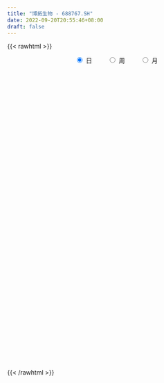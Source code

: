 ```yaml
---
title: "博拓生物 - 688767.SH"
date: 2022-09-20T20:55:46+08:00
draft: false
---
```

{{< rawhtml >}}
    <div style="text-align: center">
        <label style="padding: 1rem;"><input style="margin-right: .5rem" type="radio" name="period" value="D" checked onclick="period_change(this)">日</label>
        <label style="padding: 1rem;"><input style="margin-right: .5rem" type="radio" name="period" value="W" onclick="period_change(this)">周</label>
        <label style="padding: 1rem;"><input style="margin-right: .5rem" type="radio" name="period" value="M" onclick="period_change(this)">月</label>
    </div>
    <div id="chart" style="height: 700px;"></div> 
    <script type="text/javascript">
        const D_v = [159966.14,88367.66,53891.84,31509.15,31495.87,23190.64,24132.35,25284.31,14336.49,10453.51,8725.99,15540.23,12547.66,20840.0,7385.57,8608.29,6611.68,8788.46,7566.94,8846.79,10954.9,6541.15,10963.04,7033.28,7173.42,5165.24,8397.49,7193.24,9876.12,5672.44,13874.54,9304.9,8557.56,12659.18,5562.03,7959.31,8460.99,5019.51,6130.98,17616.98,11931.71,31766.75,12870.8,10459.46,12473.53,12521.63,20845.73,25490.25,18531.62,56494.79,38184.82,35658.66,25772.25,26068.75,18586.9,7151.17,14624.87,7849.17,7464.67,8669.71,8770.18,9411.6,11108.31,7226.32,12660.41,10301.36,26784.26,17548.53,13046.14,11526.15,7503.85,11126.81,6868.64,10039.59,20594.95,19181.2,16877.81,12790.83,16594.41,38293.58,46068.57,51927.81,43195.7,130742.61,101369.12,86036.94,80106.88,52580.34,59343.08,70636.69,30461.95,28869.99,17901.88,24319.32,27932.69,19696.89,20657.33,34204.73,23867.32,27370.03,15976.38,12343.15,23734.7,21753.03,34713.11,23614.44,20609.03,14761.29,23677.22,43809.79,67926.25,47184.16,42408.01,31910.28,41847.9,23187.2,36704.86,28510.22,40660.71,72312.72,77234.3,41732.68,49490.87,37255.48,27398.55,28327.0,28998.63,20258.48,20899.15,24665.52,20222.91,55881.35,35277.05,24742.03,15648.06,14538.59,16861.86,23458.25,20467.23,16509.47,18249.42,41560.55,26257.49,12193.74,11623.32,9009.85,14861.65,13575.7,13452.65,13596.43,15782.5,33324.09,24885.72,17614.16,15985.88,8496.17,9559.56,13887.89,10755.12,8557.47,8685.27,9261.58,7864.66,9652.44,14087.83,14895.51,13535.52,8377.84,8305.76,8964.88,6836.45,7921.82,8932.97,15028.63,16732.07,15797.46,16160.08,8693.42,9139.17,7197.9,11956.73,9372.95,7881.6,9120.72,10352.29,9456.01,8754.53,7965.74,8838.8,10163.91,12026.23,8869.11,10913.99,5929.22,14647.68,15268.47,12135.61,8251.13,5070.39,9201.42,6406.0,5866.63,7170.81,8491.45,6087.3,5078.66,5457.73,5054.9,10446.4,11755.53,7400.23,11354.66,5875.91,6463.82,4155.75,13502.99,6510.2,4048.72,13349.64,10149.19,4606.82,4867.4,7508.58,4423.28,5121.4,3614.64,3065.13,3917.56,5745.51,4295.25,3621.67,5877.13,4091.72,5340.47,3529.72,7114.49,7788.75,3861.55,3185.59,4198.94,4299.16,3870.21,5864.08,3146.97,8174.19,4330.88,5187.58,4757.2,3635.55,2411.03]
const D_histogram = [0.0,-0.5252193732,-1.0069289178,-1.2525781744,-1.3102864846,-1.4133022868,-1.421222692,-1.3435485075,-1.2725853102,-1.1179414056,-0.9234266723,-0.6647887123,-0.5452048765,-0.7430799754,-0.7972901163,-0.7676438772,-0.6788608064,-0.5210190943,-0.3735664736,-0.2765180558,-0.2506189288,-0.1341696386,0.0657830835,0.1772543199,0.3304041858,0.4434600846,0.5984770395,0.6024636203,0.445111152,0.3821307795,0.5721845819,0.6983317768,0.6709199193,0.7501082062,0.7792078342,0.7314917802,0.5681783812,0.4864575976,0.4590526877,0.6383899442,0.7788233807,1.1327101665,1.2795258751,1.2808354106,1.0609594138,0.9980980429,1.0436053002,1.1286592254,1.070648613,1.4462353742,1.41328549,1.3991093594,1.2908699214,0.8909181817,0.4815011174,0.1611829183,-0.2566205831,-0.5771075194,-0.692123544,-0.7447760523,-0.7934496415,-0.6993377151,-0.5509789964,-0.5066052431,-0.5655929863,-0.5324601608,-0.2136440041,-0.0376796115,0.0747093132,0.0256785039,-0.0677703035,-0.2242113768,-0.2684712924,-0.2433152132,-0.0228904753,0.237584411,0.3315528221,0.310371132,0.4560966324,0.8311365357,1.5153374795,2.1389283422,3.527443899,5.5404859268,7.6066432298,7.0111445543,4.6400787698,2.6795736218,0.9377721088,-1.2012780371,-2.5739781948,-3.524450823,-4.0113840964,-4.1839602827,-4.3993822548,-4.3280543773,-3.8602735725,-3.1641944883,-2.5061862819,-2.4585883179,-2.2358997135,-2.0051336437,-1.5024158542,-1.1629650058,-0.6384949284,-0.2468203585,-0.2659502542,-0.2442033185,-0.427162588,-0.0162961723,1.1581678091,1.9563320555,2.2738660185,2.3602194113,2.6714821962,2.5173764492,1.789300809,0.9889168346,0.7770573563,1.7455966177,2.2683869418,2.0165367597,1.111626471,0.3317755118,-0.0219646505,-0.2853151659,-0.9683134764,-1.3000545083,-1.422551438,-1.7788441309,-2.0349436814,-1.4462834655,-1.1910795818,-1.1893665269,-1.2379782848,-1.2693667374,-1.4098658222,-1.6630579649,-1.7362480873,-1.5509762692,-1.4243101304,-0.7940441579,-0.7830194821,-0.7032584066,-0.7387081263,-0.7343377139,-0.917353388,-1.244424811,-1.5128939855,-1.4648200185,-1.1332851222,-1.4902066634,-1.3777632318,-0.9802669642,-0.6045886277,-0.2806845229,-0.0310984207,0.1939934761,0.4297816383,0.5434240764,0.6256425276,0.5650045383,0.4939372567,0.3883002997,0.5024119215,0.7318144377,0.5724236175,0.445067892,0.2528318582,0.1653628039,0.0941612019,0.0921949847,0.1596823489,0.4084753385,0.6994981467,0.9350455756,0.6675995783,0.4062629057,0.3006516914,0.1896453939,0.0098068493,-0.1105955432,-0.122086728,-0.098895369,0.0580012747,0.0644302928,0.1151877557,0.121883026,0.1762752142,0.1966830308,0.1527905281,0.0705485081,-0.0117963024,-0.0458278147,0.1073878743,0.2439691055,0.297314295,0.2745930113,0.2634722207,0.2902373368,0.1874361609,0.1104954079,0.1103427078,0.032993162,-0.0134574349,-0.0214828874,0.0237634162,0.0182867672,-0.0780870574,0.0086455834,0.0013629119,0.0950760867,0.1639992414,0.145750915,0.1156092628,-0.175302796,-0.3230025053,-0.3188537999,-0.0862794589,0.147284328,0.2910312401,0.3613494326,0.4436754523,0.4375797708,0.3370946946,0.2355542987,0.1560074343,0.0595985564,-0.064159035,-0.1499230369,-0.2370300993,-0.3383795528,-0.329614455,-0.3606681176,-0.3574317672,-0.2293116576,-0.2441759746,-0.1954383816,-0.105754922,-0.0778306677,-0.0369336696,0.0023765644,-0.0360405452,-0.018971354,0.0549983791,0.0617119224,-0.0501650199,-0.1933788258,-0.3757273123,-0.4432776099]
const D_fast = [0.0,-0.6565242165,-1.3899659905,-1.9487597908,-2.3340397222,-2.790381096,-3.1536071742,-3.4118201167,-3.6590032469,-3.7838446937,-3.8201866284,-3.7277458465,-3.7444632299,-4.1281083225,-4.3816409926,-4.5439057228,-4.6248378536,-4.597250915,-4.5431899128,-4.5152710089,-4.552026614,-4.4691197336,-4.2527212405,-4.0969364241,-3.8611855119,-3.6372645919,-3.3326283771,-3.1780258912,-3.2241005716,-3.1915482491,-2.8584483013,-2.5577181622,-2.4174000399,-2.1506847015,-1.9267831149,-1.7916262239,-1.8128950275,-1.7730014118,-1.6856431498,-1.3467084072,-1.0115691256,-0.3745047981,0.0921923793,0.4137107675,0.4590746241,0.6457377639,0.9521463463,1.3193650778,1.5290166186,2.2661622234,2.5865337118,2.922134921,3.1366129634,2.959390769,2.6703489841,2.3903265146,1.9083678674,1.4436040513,1.1555571406,0.9167106193,0.6696746197,0.5889521173,0.599566087,0.5172885295,0.3169025396,0.2169203249,0.4823254806,0.6488699704,0.7799362234,0.7373250401,0.6269336568,0.4144397392,0.3030620006,0.2673892765,0.4820913956,0.8019623846,0.9788190013,1.0352300941,1.2949797526,1.8778037899,2.9408391036,4.0991620518,6.3695385834,9.7677020929,13.7355202032,14.8928076663,13.6817615743,12.3911498318,10.883791346,8.4444216907,6.4282269844,4.5966416505,3.106862353,1.8882960959,0.5730285601,-0.4376571567,-0.934944745,-1.0299142829,-0.9984526469,-1.5655017624,-1.9017880864,-2.1723054275,-2.0451916016,-1.9964820046,-1.6316356594,-1.3016661791,-1.3872836383,-1.4265875322,-1.7163374487,-1.3095450761,0.1544608576,1.4417081179,2.3277085854,3.0041168311,3.9832501651,4.4584885303,4.1777380925,3.6245833267,3.6069881874,5.0119266032,6.1018136629,6.3540976707,5.7270939997,5.0301869184,4.6709555935,4.3362762867,3.4111996071,2.7544449481,2.2763101588,1.4753064332,0.7104709624,0.9375603119,0.8949943001,0.5993657233,0.2412593943,-0.1074707427,-0.6004362831,-1.269392917,-1.7766450613,-1.9791173104,-2.2085287043,-1.7767737712,-1.9615039659,-2.0575574921,-2.2776842434,-2.4568982595,-2.8692522805,-3.5074299063,-4.1541225772,-4.4722536147,-4.424039999,-5.153513206,-5.3855105824,-5.2330810558,-5.0085498763,-4.7548169022,-4.5130054052,-4.2394151393,-3.8961815676,-3.6466831104,-3.4080540273,-3.3274408821,-3.2750238494,-3.2835857315,-3.0438711294,-2.6315150037,-2.6477999195,-2.6638886721,-2.7929167412,-2.8390450947,-2.8867063961,-2.8656238671,-2.7582159157,-2.4073040915,-1.9414067467,-1.4720979239,-1.5726440265,-1.7324149727,-1.7628632642,-1.8264582133,-2.0038450455,-2.1518963239,-2.1939091907,-2.1954416739,-2.0240447114,-2.0015081202,-1.9219537183,-1.8847876916,-1.7863266998,-1.7167481256,-1.7224429962,-1.7870478892,-1.8723417753,-1.9178302413,-1.7377675837,-1.5401940761,-1.4125203128,-1.3665933438,-1.3118460792,-1.2125216288,-1.2684637646,-1.3177806656,-1.2903476887,-1.359448944,-1.4092638997,-1.422660074,-1.3714729164,-1.3723778735,-1.4882734625,-1.3993794258,-1.4063213694,-1.2888391729,-1.1789162078,-1.1607268055,-1.161966142,-1.4967038998,-1.7251542354,-1.80071898,-1.5897145037,-1.3193296348,-1.1028249127,-0.9421693621,-0.7489244793,-0.6456252181,-0.6618366207,-0.7044884418,-0.7450334476,-0.8265426864,-0.9663400366,-1.0895847978,-1.235949385,-1.4218937267,-1.4955322426,-1.6167529346,-1.702874526,-1.6320823309,-1.7079906415,-1.7081126439,-1.6448679148,-1.6364013275,-1.6047377467,-1.5648333716,-1.6122606176,-1.5999342648,-1.512214937,-1.490073413,-1.6144916104,-1.8060501227,-2.0823304372,-2.2607001373]
const D_slow = [0.0,-0.1313048433,-0.3830370728,-0.6961816164,-1.0237532375,-1.3770788092,-1.7323844822,-2.0682716091,-2.3864179367,-2.6659032881,-2.8967599561,-3.0629571342,-3.1992583533,-3.3850283472,-3.5843508763,-3.7762618456,-3.9459770472,-4.0762318207,-4.1696234391,-4.2387529531,-4.3014076853,-4.3349500949,-4.3185043241,-4.2741907441,-4.1915896976,-4.0807246765,-3.9311054166,-3.7804895115,-3.6692117235,-3.5736790287,-3.4306328832,-3.256049939,-3.0883199592,-2.9007929076,-2.7059909491,-2.523118004,-2.3810734087,-2.2594590094,-2.1446958374,-1.9850983514,-1.7903925062,-1.5072149646,-1.1873334958,-0.8671246432,-0.6018847897,-0.352360279,-0.0914589539,0.1907058524,0.4583680057,0.8199268492,1.1732482217,1.5230255616,1.8457430419,2.0684725874,2.1888478667,2.2291435963,2.1649884505,2.0207115707,1.8476806846,1.6614866716,1.4631242612,1.2882898324,1.1505450833,1.0238937726,0.882495526,0.7493804858,0.6959694847,0.6865495819,0.7052269102,0.7116465362,0.6947039603,0.6386511161,0.571533293,0.5107044897,0.5049818709,0.5643779736,0.6472661791,0.7248589621,0.8388831202,1.0466672542,1.425501624,1.9602337096,2.8420946844,4.2272161661,6.1288769735,7.8816631121,9.0416828045,9.71157621,9.9460192372,9.6456997279,9.0022051792,8.1210924734,7.1182464493,6.0722563786,4.9724108149,3.8903972206,2.9253288275,2.1342802054,1.507733635,0.8930865555,0.3341116271,-0.1671717838,-0.5427757474,-0.8335169988,-0.9931407309,-1.0548458206,-1.1213333841,-1.1823842137,-1.2891748607,-1.2932489038,-1.0037069515,-0.5146239376,0.053842567,0.6438974198,1.3117679689,1.9411120812,2.3884372834,2.6356664921,2.8299308311,3.2663299856,3.833426721,4.337560911,4.6154675287,4.6984114066,4.692920244,4.6215914525,4.3795130835,4.0544994564,3.6988615969,3.2541505641,2.7454146438,2.3838437774,2.086073882,1.7887322502,1.479237679,1.1618959947,0.8094295391,0.3936650479,-0.0403969739,-0.4281410412,-0.7842185738,-0.9827296133,-1.1784844838,-1.3542990855,-1.5389761171,-1.7225605455,-1.9518988925,-2.2630050953,-2.6412285917,-3.0074335963,-3.2907548768,-3.6633065427,-4.0077473506,-4.2528140917,-4.4039612486,-4.4741323793,-4.4819069845,-4.4334086155,-4.3259632059,-4.1901071868,-4.0336965549,-3.8924454203,-3.7689611061,-3.6718860312,-3.5462830508,-3.3633294414,-3.220223537,-3.1089565641,-3.0457485995,-3.0044078985,-2.980867598,-2.9578188519,-2.9178982646,-2.81577943,-2.6409048933,-2.4071434994,-2.2402436049,-2.1386778784,-2.0635149556,-2.0161036071,-2.0136518948,-2.0413007806,-2.0718224626,-2.0965463049,-2.0820459862,-2.065938413,-2.0371414741,-2.0066707176,-1.962601914,-1.9134311563,-1.8752335243,-1.8575963973,-1.8605454729,-1.8720024265,-1.845155458,-1.7841631816,-1.7098346078,-1.641186355,-1.5753182999,-1.5027589657,-1.4558999254,-1.4282760735,-1.4006903965,-1.392442106,-1.3958064648,-1.4011771866,-1.3952363326,-1.3906646408,-1.4101864051,-1.4080250093,-1.4076842813,-1.3839152596,-1.3429154493,-1.3064777205,-1.2775754048,-1.3214011038,-1.4021517301,-1.4818651801,-1.5034350448,-1.4666139628,-1.3938561528,-1.3035187947,-1.1925999316,-1.0832049889,-0.9989313152,-0.9400427406,-0.901040882,-0.8861412429,-0.9021810016,-0.9396617608,-0.9989192857,-1.0835141739,-1.1659177876,-1.256084817,-1.3454427588,-1.4027706732,-1.4638146669,-1.5126742623,-1.5391129928,-1.5585706597,-1.5678040771,-1.567209936,-1.5762200723,-1.5809629108,-1.567213316,-1.5517853354,-1.5643265904,-1.6126712969,-1.7066031249,-1.8174225274]
const D_data = [['2021-09-08', 80.5, 77.13, 77.0, 82.67],['2021-09-09', 76.0, 68.9, 68.9, 76.0],['2021-09-10', 68.88, 66.06, 65.04, 68.88],['2021-09-13', 67.0, 66.06, 66.0, 68.08],['2021-09-14', 65.75, 66.44, 64.58, 67.5],['2021-09-15', 65.99, 64.17, 64.17, 65.99],['2021-09-16', 64.5, 63.7, 63.61, 65.73],['2021-09-17', 63.77, 63.58, 62.12, 65.47],['2021-09-22', 62.9, 62.53, 62.51, 64.2],['2021-09-23', 62.96, 62.87, 62.56, 63.36],['2021-09-24', 62.88, 63.1, 62.68, 63.34],['2021-09-27', 63.33, 64.07, 62.69, 64.64],['2021-09-28', 64.01, 62.42, 62.17, 64.34],['2021-09-29', 61.0, 57.24, 56.53, 61.82],['2021-09-30', 57.97, 57.24, 57.23, 58.1],['2021-10-08', 57.22, 57.07, 56.12, 57.42],['2021-10-11', 57.2, 57.0, 56.82, 57.68],['2021-10-12', 56.88, 57.48, 56.67, 57.72],['2021-10-13', 57.49, 57.23, 56.77, 57.56],['2021-10-14', 57.23, 56.4, 56.13, 57.28],['2021-10-15', 56.56, 55.02, 54.91, 56.6],['2021-10-18', 55.06, 55.77, 55.03, 56.23],['2021-10-19', 55.7, 57.03, 55.4, 58.23],['2021-10-20', 57.0, 56.25, 56.19, 57.06],['2021-10-21', 56.1, 57.09, 56.06, 57.85],['2021-10-22', 57.0, 57.03, 56.73, 57.38],['2021-10-25', 57.33, 58.13, 57.33, 58.3],['2021-10-26', 57.8, 56.6, 56.6, 57.86],['2021-10-27', 56.41, 54.05, 53.81, 56.59],['2021-10-28', 53.8, 54.45, 53.38, 54.61],['2021-10-29', 55.78, 57.85, 54.73, 58.51],['2021-11-01', 57.88, 57.94, 57.2, 58.41],['2021-11-02', 57.81, 56.38, 55.8, 58.26],['2021-11-03', 56.56, 58.0, 56.0, 58.84],['2021-11-04', 57.68, 57.88, 57.45, 58.19],['2021-11-05', 57.84, 57.1, 57.1, 58.24],['2021-11-08', 56.71, 55.25, 54.52, 57.12],['2021-11-09', 55.58, 55.7, 55.3, 56.25],['2021-11-10', 55.88, 56.15, 55.0, 56.28],['2021-11-11', 56.12, 59.3, 56.08, 60.21],['2021-11-12', 59.87, 59.98, 59.01, 60.0],['2021-11-15', 60.25, 64.53, 60.25, 65.78],['2021-11-16', 63.93, 64.07, 63.35, 64.8],['2021-11-17', 64.22, 63.53, 62.72, 64.63],['2021-11-18', 63.8, 61.0, 60.88, 63.8],['2021-11-19', 61.41, 62.96, 60.61, 63.11],['2021-11-22', 62.96, 65.06, 62.46, 65.5],['2021-11-23', 64.5, 66.79, 64.0, 67.5],['2021-11-24', 66.65, 66.0, 64.66, 66.65],['2021-11-25', 67.23, 73.4, 66.05, 77.87],['2021-11-26', 73.51, 70.5, 69.0, 74.6],['2021-11-29', 73.5, 71.93, 70.56, 76.49],['2021-11-30', 71.47, 71.74, 69.18, 71.9],['2021-12-01', 70.41, 67.86, 67.8, 70.88],['2021-12-02', 68.0, 66.4, 65.7, 68.48],['2021-12-03', 65.94, 66.11, 65.66, 66.77],['2021-12-06', 66.01, 63.16, 63.0, 66.47],['2021-12-07', 63.4, 62.34, 62.25, 64.14],['2021-12-08', 62.26, 63.5, 62.26, 63.89],['2021-12-09', 63.3, 63.5, 62.4, 64.36],['2021-12-10', 63.49, 62.88, 62.18, 63.5],['2021-12-13', 63.05, 64.39, 62.63, 64.92],['2021-12-14', 64.1, 65.4, 63.97, 65.87],['2021-12-15', 65.41, 64.35, 64.31, 65.66],['2021-12-16', 64.5, 62.72, 62.3, 64.7],['2021-12-17', 62.73, 63.48, 62.13, 64.19],['2021-12-20', 63.5, 67.82, 63.5, 68.76],['2021-12-21', 67.7, 67.37, 65.75, 68.49],['2021-12-22', 67.75, 67.47, 67.3, 70.37],['2021-12-23', 67.53, 65.76, 65.5, 68.5],['2021-12-24', 65.66, 64.9, 64.36, 66.0],['2021-12-27', 64.3, 63.41, 63.0, 64.6],['2021-12-28', 63.38, 64.16, 63.07, 64.85],['2021-12-29', 63.83, 64.85, 63.59, 66.0],['2021-12-30', 65.74, 67.93, 65.01, 68.88],['2021-12-31', 67.51, 69.9, 67.35, 70.59],['2022-01-04', 69.92, 69.09, 69.0, 72.1],['2022-01-05', 68.85, 68.2, 66.61, 69.09],['2022-01-06', 68.0, 71.05, 67.36, 71.4],['2022-01-07', 71.99, 75.99, 71.05, 76.57],['2022-01-10', 80.0, 83.86, 79.0, 87.13],['2022-01-11', 83.59, 88.36, 80.5, 94.88],['2022-01-12', 88.96, 106.03, 87.55, 106.03],['2022-01-13', 122.0, 127.24, 117.02, 127.24],['2022-01-14', 126.99, 145.0, 119.5, 152.5],['2022-01-17', 137.0, 122.5, 119.57, 142.0],['2022-01-18', 120.44, 98.08, 98.05, 120.44],['2022-01-19', 98.0, 95.75, 93.25, 102.05],['2022-01-20', 96.97, 91.3, 89.27, 100.8],['2022-01-21', 89.06, 77.08, 74.99, 89.41],['2022-01-24', 76.94, 76.97, 73.65, 78.86],['2022-01-25', 77.44, 74.73, 74.06, 79.65],['2022-01-26', 75.58, 74.7, 72.88, 76.37],['2022-01-27', 76.5, 74.5, 73.21, 77.92],['2022-01-28', 74.73, 70.25, 68.86, 75.04],['2022-02-07', 71.0, 70.58, 67.5, 71.87],['2022-02-08', 70.96, 74.21, 69.91, 74.5],['2022-02-09', 73.0, 77.77, 72.03, 80.84],['2022-02-10', 77.23, 78.95, 76.26, 81.25],['2022-02-11', 78.5, 71.39, 71.11, 78.5],['2022-02-14', 70.29, 72.52, 69.95, 73.95],['2022-02-15', 73.05, 72.16, 71.21, 73.39],['2022-02-16', 72.86, 76.1, 71.54, 77.94],['2022-02-17', 76.1, 75.17, 74.1, 77.62],['2022-02-18', 75.0, 78.98, 73.88, 80.35],['2022-02-21', 81.0, 79.3, 77.09, 81.66],['2022-02-22', 77.98, 74.8, 73.7, 77.98],['2022-02-23', 74.92, 74.95, 74.6, 76.35],['2022-02-24', 75.0, 71.5, 70.06, 76.28],['2022-02-25', 71.93, 79.2, 71.93, 80.79],['2022-02-28', 82.39, 93.37, 82.0, 94.98],['2022-03-01', 92.45, 95.15, 90.0, 97.0],['2022-03-02', 93.01, 93.82, 89.67, 97.39],['2022-03-03', 92.01, 93.93, 91.46, 95.62],['2022-03-04', 93.0, 99.99, 92.2, 105.8],['2022-03-07', 101.36, 96.9, 95.55, 101.36],['2022-03-08', 95.56, 89.35, 88.01, 95.56],['2022-03-09', 89.82, 85.77, 82.83, 89.82],['2022-03-10', 88.03, 91.5, 86.0, 93.5],['2022-03-11', 93.0, 109.8, 93.0, 109.8],['2022-03-14', 111.77, 110.38, 105.41, 119.97],['2022-03-15', 102.88, 103.71, 102.66, 109.69],['2022-03-16', 105.61, 94.28, 89.21, 106.16],['2022-03-17', 94.0, 92.52, 91.2, 98.92],['2022-03-18', 94.14, 95.58, 91.66, 96.93],['2022-03-21', 97.7, 95.58, 93.55, 98.12],['2022-03-22', 93.99, 87.89, 87.0, 95.58],['2022-03-23', 87.68, 89.23, 86.24, 90.19],['2022-03-24', 88.02, 90.08, 87.19, 91.5],['2022-03-25', 88.89, 85.06, 84.18, 89.74],['2022-03-28', 86.0, 83.55, 82.52, 87.5],['2022-03-29', 91.8, 94.01, 89.1, 96.82],['2022-03-30', 93.39, 91.38, 88.02, 93.39],['2022-03-31', 90.74, 88.22, 86.47, 93.78],['2022-04-01', 86.48, 86.72, 86.45, 89.2],['2022-04-06', 88.99, 85.9, 85.51, 89.0],['2022-04-07', 84.65, 83.13, 81.8, 85.8],['2022-04-08', 83.12, 79.5, 77.5, 83.2],['2022-04-11', 80.8, 79.53, 79.33, 83.83],['2022-04-12', 81.98, 81.72, 78.33, 82.5],['2022-04-13', 81.11, 80.55, 78.94, 82.85],['2022-04-14', 80.8, 87.9, 80.8, 89.93],['2022-04-15', 85.5, 81.09, 81.0, 85.88],['2022-04-18', 80.05, 81.42, 79.31, 82.93],['2022-04-19', 80.77, 79.31, 78.35, 81.48],['2022-04-20', 80.5, 78.9, 78.2, 80.9],['2022-04-21', 78.0, 75.14, 74.33, 78.82],['2022-04-22', 75.55, 70.78, 70.63, 75.6],['2022-04-25', 69.0, 68.44, 67.77, 72.49],['2022-04-26', 69.4, 70.21, 67.5, 71.88],['2022-04-27', 68.68, 73.3, 67.02, 73.3],['2022-04-28', 72.46, 63.05, 62.35, 72.66],['2022-04-29', 62.23, 66.57, 62.23, 67.98],['2022-05-05', 67.23, 69.99, 67.23, 71.28],['2022-05-06', 67.89, 70.56, 67.0, 73.1],['2022-05-09', 70.39, 70.82, 69.98, 71.68],['2022-05-10', 69.2, 70.68, 68.69, 70.8],['2022-05-11', 70.7, 71.09, 70.7, 73.89],['2022-05-12', 71.09, 72.1, 70.02, 72.67],['2022-05-13', 71.33, 71.3, 70.8, 73.3],['2022-05-16', 71.94, 71.32, 70.88, 73.29],['2022-05-17', 70.97, 69.5, 68.68, 71.32],['2022-05-18', 70.06, 68.89, 68.88, 71.5],['2022-05-19', 67.98, 67.8, 67.3, 68.66],['2022-05-20', 68.05, 70.42, 68.05, 71.25],['2022-05-23', 71.05, 72.8, 70.99, 73.26],['2022-05-24', 73.06, 68.17, 68.1, 73.15],['2022-05-25', 68.09, 67.75, 67.33, 68.89],['2022-05-26', 67.75, 65.91, 65.15, 68.15],['2022-05-27', 67.0, 66.2, 66.01, 68.95],['2022-05-30', 66.9, 65.65, 64.63, 66.9],['2022-05-31', 65.13, 65.97, 64.54, 66.23],['2022-06-01', 67.0, 66.7, 65.78, 67.1],['2022-06-02', 66.7, 69.65, 65.75, 69.97],['2022-06-06', 69.8, 71.7, 69.62, 72.42],['2022-06-07', 71.35, 72.73, 71.21, 72.78],['2022-06-08', 68.8, 66.65, 66.01, 68.8],['2022-06-09', 67.0, 65.41, 65.4, 67.2],['2022-06-10', 65.88, 66.35, 65.01, 67.27],['2022-06-13', 66.02, 65.6, 65.43, 67.0],['2022-06-14', 65.17, 63.74, 62.2, 65.6],['2022-06-15', 63.77, 63.34, 63.32, 64.64],['2022-06-16', 63.46, 63.96, 63.34, 64.96],['2022-06-17', 63.52, 64.04, 62.48, 64.19],['2022-06-20', 64.04, 65.89, 63.82, 66.5],['2022-06-21', 66.26, 64.2, 63.81, 66.26],['2022-06-22', 64.32, 64.69, 64.19, 65.76],['2022-06-23', 64.7, 64.1, 63.18, 65.09],['2022-06-24', 64.88, 64.7, 64.0, 65.29],['2022-06-27', 64.81, 64.35, 64.0, 65.83],['2022-06-28', 64.8, 63.35, 62.37, 64.8],['2022-06-29', 63.45, 62.35, 62.28, 63.85],['2022-06-30', 62.58, 61.66, 61.27, 62.96],['2022-07-01', 61.88, 61.66, 61.21, 62.28],['2022-07-04', 61.88, 64.09, 61.88, 64.43],['2022-07-05', 63.5, 64.55, 62.83, 65.71],['2022-07-06', 64.55, 63.99, 63.47, 65.69],['2022-07-07', 64.15, 63.11, 62.51, 64.58],['2022-07-08', 63.59, 63.15, 62.85, 63.8],['2022-07-11', 63.58, 63.67, 63.36, 64.95],['2022-07-12', 63.67, 61.82, 61.51, 63.99],['2022-07-13', 61.87, 61.57, 60.68, 62.04],['2022-07-14', 61.7, 62.21, 61.13, 63.15],['2022-07-15', 62.2, 60.89, 60.61, 62.2],['2022-07-18', 60.5, 60.75, 60.31, 61.38],['2022-07-19', 60.75, 60.87, 60.38, 61.29],['2022-07-20', 60.87, 61.44, 60.78, 61.5],['2022-07-21', 61.25, 60.73, 60.7, 61.74],['2022-07-22', 60.65, 59.09, 58.93, 61.09],['2022-07-25', 60.95, 61.13, 60.4, 62.17],['2022-07-26', 62.12, 59.97, 59.38, 62.16],['2022-07-27', 59.93, 61.31, 59.33, 62.88],['2022-07-28', 61.16, 61.35, 61.02, 61.78],['2022-07-29', 61.79, 60.33, 59.96, 61.79],['2022-08-01', 60.2, 59.97, 59.12, 60.33],['2022-08-02', 59.34, 55.62, 54.32, 59.45],['2022-08-03', 54.94, 55.83, 54.94, 57.18],['2022-08-04', 56.54, 56.88, 56.05, 57.38],['2022-08-05', 56.57, 60.01, 56.57, 60.19],['2022-08-08', 60.93, 61.1, 60.1, 61.86],['2022-08-09', 61.2, 60.97, 60.1, 61.68],['2022-08-10', 61.0, 60.7, 60.21, 61.85],['2022-08-11', 60.87, 61.41, 60.87, 61.9],['2022-08-12', 61.41, 60.7, 60.53, 61.69],['2022-08-15', 60.55, 59.39, 59.37, 61.38],['2022-08-16', 59.39, 58.92, 58.8, 60.0],['2022-08-17', 58.7, 58.73, 58.31, 59.34],['2022-08-18', 58.62, 58.0, 57.45, 58.62],['2022-08-19', 58.0, 56.93, 56.91, 58.59],['2022-08-22', 56.46, 56.62, 55.51, 57.1],['2022-08-23', 56.62, 55.84, 55.78, 56.62],['2022-08-24', 55.9, 54.77, 54.6, 56.49],['2022-08-25', 54.86, 55.47, 54.34, 55.8],['2022-08-26', 55.47, 54.46, 54.3, 56.2],['2022-08-29', 54.01, 54.34, 53.44, 54.72],['2022-08-30', 54.8, 55.83, 54.8, 56.1],['2022-08-31', 55.85, 53.95, 53.72, 56.23],['2022-09-01', 53.81, 54.45, 53.75, 55.47],['2022-09-02', 54.43, 55.0, 54.2, 55.78],['2022-09-05', 55.0, 54.25, 54.0, 55.6],['2022-09-06', 54.28, 54.33, 53.68, 54.75],['2022-09-07', 54.28, 54.29, 54.1, 54.97],['2022-09-08', 54.29, 53.08, 52.94, 54.5],['2022-09-09', 52.94, 53.47, 52.94, 53.69],['2022-09-13', 53.21, 54.22, 52.74, 54.88],['2022-09-14', 54.0, 53.42, 52.9, 54.11],['2022-09-15', 53.5, 51.43, 51.28, 54.09],['2022-09-16', 51.3, 50.02, 50.02, 51.95],['2022-09-19', 50.1, 48.18, 48.07, 50.75],['2022-09-20', 48.26, 48.36, 48.09, 48.76]]
const W_v = [302225.64,135612.32,33515.99,56313.46,8608.29,42768.77,36876.13,45013.83,44042.98,49160.17,80092.17,159547.21,113237.73,47378.6,50708.0,76408.93,67811.19,84556.63,373303.81,348703.93,129485.83,125796.3,108520.37,126471.77,231276.6,201375.71,233111.88,123148.78,151771.4,54858.7,123044.16,61264.26,101041.39,33600.04,51256.21,49551.78,54079.51,38719.87,66522.2,45529.9,45367.37,47902.46,55373.28,37136.31,32124.99,42850.15,41567.3,31555.27,21464.24,23226.24,25480.1,21379.36,22449.85,6046.58]
const W_histogram = [0.0,-0.1582678063,-0.2794420954,-0.7137168565,-0.9567223148,-1.1849017763,-1.1300266999,-0.9739826254,-0.8606817,-0.5464909866,-0.1152295126,0.6580733854,0.8423787941,0.7199589317,0.6544877833,0.6789818657,0.985500091,1.5200324931,6.1814016378,4.4323940584,2.6456911653,1.4316202132,1.048468453,0.7334803391,1.7887856703,2.9428485834,2.5580671421,1.4592337543,0.7444223584,-0.2606174421,-0.8320533187,-1.8592928249,-2.7248461696,-2.9141687052,-2.8704836976,-2.7798863189,-2.8714495129,-2.5763614352,-2.4792940176,-2.4426002482,-2.2505654183,-2.2022284664,-1.9523791223,-1.8241896026,-1.7454601878,-1.5038745797,-1.2690061028,-0.983311825,-0.9631231002,-1.0252483233,-0.941281711,-0.9001064277,-1.0083887868,-1.0881400202]
const W_fast = [0.0,-0.1978347578,-0.3888695709,-1.0015735461,-1.4837595831,-2.0081644887,-2.2357960872,-2.3232476691,-2.4251171686,-2.2475492019,-1.8450951061,-0.9072738617,-0.5123737544,-0.454803884,-0.3566530866,-0.1624135377,0.3904797104,1.3050202357,7.5117397899,6.870830725,5.7455506232,4.8893847244,4.7683500775,4.6367320484,6.1392337971,8.0290088561,8.2837442003,7.5497192511,7.0210134448,5.9508192837,5.1713700774,3.679307365,2.1325424779,1.2146777661,0.5407418492,-0.0636323517,-0.873057924,-1.2220602051,-1.744816292,-2.3187725846,-2.6893791092,-3.191599274,-3.4298447105,-3.7577025914,-4.1153382235,-4.2497212604,-4.3321043091,-4.2922379877,-4.5128300379,-4.8312673418,-4.9826211572,-5.1664724809,-5.5268520367,-5.8786382751]
const W_slow = [0.0,-0.0395669516,-0.1094274754,-0.2878566896,-0.5270372683,-0.8232627123,-1.1057693873,-1.3492650437,-1.5644354686,-1.7010582153,-1.7298655935,-1.5653472471,-1.3547525486,-1.1747628157,-1.0111408698,-0.8413954034,-0.5950203807,-0.2150122574,1.3303381521,2.4384366667,3.099859458,3.4577645113,3.7198816245,3.9032517093,4.3504481268,5.0861602727,5.7256770582,6.0904854968,6.2765910864,6.2114367258,6.0034233962,5.5386001899,4.8573886475,4.1288464712,3.4112255468,2.7162539671,1.9983915889,1.3543012301,0.7344777257,0.1238276636,-0.4388136909,-0.9893708075,-1.4774655881,-1.9335129888,-2.3698780357,-2.7458466807,-3.0630982064,-3.3089261626,-3.5497069377,-3.8060190185,-4.0413394462,-4.2663660532,-4.5184632499,-4.7904982549]
const W_data = [['2021-09-10', 80.5, 66.06, 65.04, 82.67],['2021-09-17', 67.0, 63.58, 62.12, 68.08],['2021-09-24', 62.9, 63.1, 62.51, 64.2],['2021-09-30', 63.33, 57.24, 56.53, 64.64],['2021-10-08', 57.22, 57.07, 56.12, 57.42],['2021-10-15', 57.2, 55.02, 54.91, 57.72],['2021-10-22', 55.06, 57.03, 55.03, 58.23],['2021-10-29', 57.33, 57.85, 53.38, 58.51],['2021-11-05', 57.88, 57.1, 55.8, 58.84],['2021-11-12', 56.71, 59.98, 54.52, 60.21],['2021-11-19', 60.25, 62.96, 60.25, 65.78],['2021-11-26', 62.96, 70.5, 62.46, 77.87],['2021-12-03', 73.5, 66.11, 65.66, 76.49],['2021-12-10', 66.01, 62.88, 62.18, 66.47],['2021-12-17', 63.05, 63.48, 62.13, 65.87],['2021-12-24', 63.5, 64.9, 63.5, 70.37],['2021-12-31', 64.3, 69.9, 63.0, 70.59],['2022-01-07', 69.92, 75.99, 66.61, 76.57],['2022-01-14', 80.0, 145.0, 79.0, 152.5],['2022-01-21', 137.0, 77.08, 74.99, 142.0],['2022-01-28', 76.94, 70.25, 68.86, 79.65],['2022-02-11', 71.0, 71.39, 67.5, 81.25],['2022-02-18', 70.29, 78.98, 69.95, 80.35],['2022-02-25', 81.0, 79.2, 70.06, 81.66],['2022-03-04', 82.39, 99.99, 82.0, 105.8],['2022-03-11', 101.36, 109.8, 82.83, 109.8],['2022-03-18', 111.77, 95.58, 89.21, 119.97],['2022-03-25', 97.7, 85.06, 84.18, 98.12],['2022-04-01', 86.0, 86.72, 82.52, 96.82],['2022-04-08', 88.99, 79.5, 77.5, 89.0],['2022-04-15', 80.8, 81.09, 78.33, 89.93],['2022-04-22', 80.05, 70.78, 70.63, 82.93],['2022-04-29', 69.0, 66.57, 62.23, 73.3],['2022-05-06', 67.23, 70.56, 67.0, 73.1],['2022-05-13', 70.39, 71.3, 68.69, 73.89],['2022-05-20', 71.94, 70.42, 67.3, 73.29],['2022-05-27', 71.05, 66.2, 65.15, 73.26],['2022-06-02', 66.9, 69.65, 64.54, 69.97],['2022-06-10', 69.8, 66.35, 65.01, 72.78],['2022-06-17', 66.02, 64.04, 62.2, 67.0],['2022-06-24', 64.04, 64.7, 63.18, 66.5],['2022-07-01', 64.81, 61.66, 61.21, 65.83],['2022-07-08', 61.88, 63.15, 61.88, 65.71],['2022-07-15', 63.58, 60.89, 60.61, 64.95],['2022-07-22', 60.5, 59.09, 58.93, 61.74],['2022-07-29', 60.95, 60.33, 59.33, 62.88],['2022-08-05', 60.2, 60.01, 54.32, 60.33],['2022-08-12', 60.93, 60.7, 60.1, 61.9],['2022-08-19', 60.55, 56.93, 56.91, 61.38],['2022-08-26', 56.46, 54.46, 54.3, 57.1],['2022-09-02', 54.01, 55.0, 53.44, 56.23],['2022-09-09', 55.0, 53.47, 52.94, 55.6],['2022-09-16', 53.21, 50.02, 50.02, 54.88],['2022-09-23', 50.1, 48.36, 48.07, 50.75]]
const M_v = [527667.4099999999,133267.02,394273.4399999999,294113.54,936050.1999999997,428714.69,857110.0600000002,355856.5699999999,203245.81,223354.31,173413.95,136246.01,56922.93]
const M_histogram = [0.0,0.0389287749,0.94762649,1.3478314066,1.5450321884,3.0542630848,3.4956460218,2.1836257853,1.1797695759,0.1822359436,-0.5692811728,-1.4481858296,-2.3071442314]
const M_fast = [0.0,0.0486609687,1.1942653063,1.9314280744,2.5148869033,4.787683571,6.1029780134,5.3368642232,4.6279504078,3.6759757615,2.7821383518,1.5411872377,0.105442778]
const M_slow = [0.0,0.0097321937,0.2466388162,0.5835966679,0.969854715,1.7334204862,2.6073319916,3.1532384379,3.4481808319,3.4937398178,3.3514195246,2.9893730672,2.4125870094]
const M_data = [['2021-09-30', 80.5, 57.24, 56.53, 82.67],['2021-10-29', 57.22, 57.85, 53.38, 58.51],['2021-11-30', 57.88, 71.74, 54.52, 77.87],['2021-12-31', 70.41, 69.9, 62.13, 70.88],['2022-01-28', 69.92, 70.25, 66.61, 152.5],['2022-02-28', 71.0, 93.37, 67.5, 94.98],['2022-03-31', 92.45, 88.22, 82.52, 119.97],['2022-04-29', 86.48, 66.57, 62.23, 89.93],['2022-05-31', 67.23, 65.97, 64.54, 73.89],['2022-06-30', 67.0, 61.66, 61.27, 72.78],['2022-07-29', 61.88, 60.33, 58.93, 65.71],['2022-08-31', 60.2, 53.95, 53.44, 61.9],['2022-09-30', 53.81, 48.36, 48.07, 55.78]]
        const D_a = [null,null,null,null,null,null,null,null,null,null,null,null,null,null,null,null,null,null,null,null,54.91,null,null,null,null,null,null,null,null,null,null,null,null,null,null,null,null,null,null,null,null,null,null,null,null,null,null,null,null,77.87,null,null,null,null,null,null,null,null,null,null,null,null,null,null,null,62.13,null,null,null,null,null,null,null,null,null,null,null,null,null,null,null,null,null,null,152.5,null,null,null,null,null,null,null,null,null,null,67.5,null,null,null,null,null,null,null,null,null,null,null,null,null,null,null,null,null,null,null,null,null,null,null,null,119.97,null,null,null,null,null,null,null,null,null,null,null,null,null,null,null,null,77.5,null,null,null,89.93,null,null,null,null,null,null,null,null,null,null,62.23,null,null,null,null,73.89,null,null,null,null,null,null,null,null,null,null,null,null,null,64.54,null,null,null,72.78,null,null,null,null,62.2,null,null,null,null,null,null,null,null,65.83,null,null,null,61.21,null,null,null,null,null,64.95,null,null,null,null,null,null,null,null,58.93,null,null,null,null,null,null,null,null,null,null,null,null,null,61.9,null,null,null,null,null,null,null,null,null,null,null,53.44,null,null,null,55.78,null,null,null,null,null,52.74,null,null,null,null,null]
const W_a = [null,null,null,null,null,54.91,null,null,null,null,null,null,null,null,null,null,null,null,152.5,null,null,null,null,null,null,null,null,null,null,null,null,null,62.23,null,null,null,null,null,72.78,null,null,null,null,null,null,null,54.32,null,null,null,null,null,null,null]
const M_a = [null,53.38,null,null,null,null,null,null,null,null,null,null,null]
        const D_b = [[{ coord: ['2021-10-15', 77.87] }, { coord: ['2022-07-11', 62.13] }]]
const W_b = [[{ coord: ['2021-10-15', 72.78] }, { coord: ['2022-06-10', 62.23] }]]
const M_b = []
    </script>
{{< /rawhtml >}}